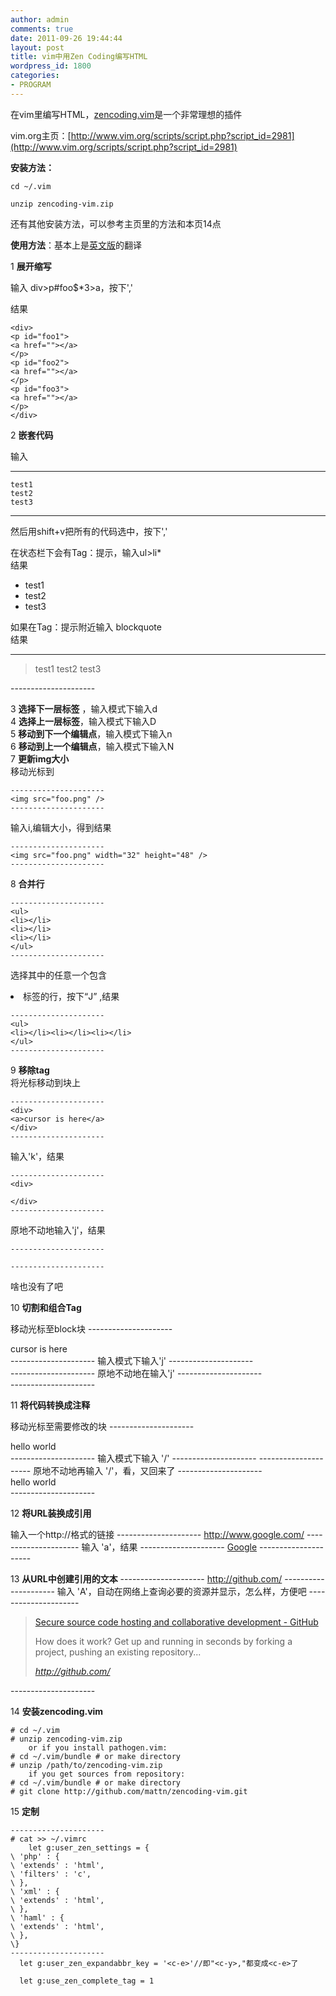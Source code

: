 ```yaml
---
author: admin
comments: true
date: 2011-09-26 19:44:44
layout: post
title: vim中用Zen Coding编写HTML
wordpress_id: 1800
categories:
- PROGRAM
---
```


在vim里编写HTML，<a href="https://raw.github.com/mattn/zencoding-vim/">zencoding.vim</a>是一个非常理想的插件

vim.org主页：[http://www.vim.org/scripts/script.php?script_id=2981](http://www.vim.org/scripts/script.php?script_id=2981)

**安装方法：**

    cd ~/.vim

    unzip zencoding-vim.zip

还有其他安装方法，可以参考主页里的方法和本页14点

**使用方法**：基本上是[英文版](https://raw.github.com/mattn/zencoding-vim/master/TUTORIAL)的翻译

1 **展开缩写**

输入
    div>p#foo$*3>a，按下'<c-y>,'

结果

    <div>
    <p id="foo1">
    <a href=""></a>
    </p>
    <p id="foo2">
    <a href=""></a>
    </p>
    <p id="foo3">
    <a href=""></a>
    </p>
    </div>

2 **嵌套代码**

输入

---------------------
    test1
    test2
    test3
---------------------

然后用shift+v把所有的代码选中，按下'<c-y>,'

在状态栏下会有Tag：提示，输入ul>li*  
结果

<ul>
<li>test1</li>
<li>test2</li>
<li>test3</li>
</ul>

如果在Tag：提示附近输入 blockquote  
结果

---------------------
<blockquote>
    test1
    test2
    test3
</blockquote>
---------------------

3 **选择下一层标签** ，输入模式下输入<c-y>d  
4 **选择上一层标签**，输入模式下输入<c-y>D  
5 **移动到下一个编辑点**，输入模式下输入<c-y>n  
6 **移动到上一个编辑点**，输入模式下输入<c-y>N  
7 **更新img大小**  
移动光标到

    ---------------------
    <img src="foo.png" />
    ---------------------

输入<c-y>i,编辑大小，得到结果

    ---------------------
    <img src="foo.png" width="32" height="48" />
    ---------------------

8 **合并行**

    ---------------------
    <ul>
    <li></li>
    <li></li>
    <li></li>
    </ul>
    ---------------------

选择其中的任意一个包含<li> 标签的行，按下“J” ,结果

    ---------------------
    <ul>
    <li></li><li></li><li></li>
    </ul>
    ---------------------

9 **移除tag**  
将光标移动到<a>块上

    ---------------------
    <div>
    <a>cursor is here</a>
    </div>
    ---------------------

输入'<c-y>k'，结果

    ---------------------
    <div>

    </div>
    ---------------------

原地不动地输入'<c-y>j'，结果

    ---------------------

    ---------------------
啥也没有了吧

10 **切割和组合Tag**

移动光标至block块
    ---------------------
    <div class="foo">
        cursor is here
    </div>
    ---------------------
输入模式下输入'<c-y>j'
    ---------------------
    <div class="foo"/>
    ---------------------
原地不动地在输入'<c-y>j'
    ---------------------
    <div class="foo">
    </div>
    ---------------------

11 **将代码转换成注释**

移动光标至需要修改的块
    ---------------------
    <div>
        hello world
    </div>
    ---------------------
输入模式下输入 '<c-y>/'
    ---------------------
    <!-- <div>
        hello world
    </div> -->
    ---------------------
原地不动地再输入 '<c-y>/'，看，又回来了
    ---------------------
    <div>
        hello world
    </div>
    ---------------------

12 **将URL装换成引用**

输入一个http://格式的链接
    ---------------------
        http://www.google.com/
    ---------------------
输入 '<c-y>a'，结果
    ---------------------
    <a href="http://www.google.com/">Google</a>
    ---------------------

13 <strong>从URL中创建引用的文本</strong>
    ---------------------
        http://github.com/
    ---------------------
输入 '<c-y>A'，自动在网络上查询必要的资源并显示，怎么样，方便吧
    ---------------------
    <blockquote>
    <a href="http://github.com/">Secure source code hosting and collaborative development - GitHub</a><br />
    <p>How does it work? Get up and running in seconds by forking a project, pushing an existing repository...</p>
    <cite>http://github.com/</cite>
    </blockquote>
    ---------------------

14 **安装zencoding.vim**

    # cd ~/.vim
    # unzip zencoding-vim.zip
        or if you install pathogen.vim:
    # cd ~/.vim/bundle # or make directory
    # unzip /path/to/zencoding-vim.zip
        if you get sources from repository:
    # cd ~/.vim/bundle # or make directory
    # git clone http://github.com/mattn/zencoding-vim.git

15 **定制**

    ---------------------
    # cat >> ~/.vimrc
        let g:user_zen_settings = {
    \ 'php' : {
    \ 'extends' : 'html',
    \ 'filters' : 'c',
    \ },
    \ 'xml' : {
    \ 'extends' : 'html',
    \ },
    \ 'haml' : {
    \ 'extends' : 'html',
    \ },
    \}
    ---------------------
      let g:user_zen_expandabbr_key = '<c-e>'//即"<c-y>,"都变成<c-e>了

      let g:use_zen_complete_tag = 1
